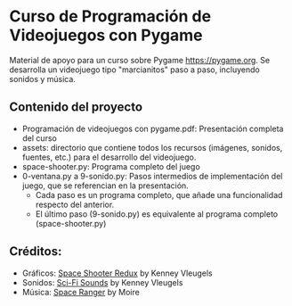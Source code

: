 # Curso de Programación de Videojuegos con Pygame

Material de apoyo para un curso sobre Pygame <https://pygame.org>.
Se desarrolla un videojuego tipo "marcianitos" paso a paso, incluyendo sonidos y música.

## Contenido del proyecto
- Programación de videojuegos con pygame.pdf: Presentación completa del curso
- assets: directorio que contiene todos los recursos (imágenes, sonidos, fuentes, etc.) para el desarrollo del videojuego.
- space-shooter.py: Programa completo del juego
- 0-ventana.py a 9-sonido.py: Pasos intermedios de implementación del juego, que se referencian en la presentación.
  - Cada paso es un programa completo, que añade una funcionalidad respecto del anterior.
  - El último paso (9-sonido.py) es equivalente al programa completo (space-shooter.py)

## Créditos:
- Gráficos: [Space Shooter Redux](https://kenney.nl/assets/space-shooter-redux) by Kenney Vleugels
- Sonidos: [Sci-Fi Sounds](https://kenney.nl/assets/sci-fi-sounds) by Kenney Vleugels
- Música: [Space Ranger](https://uppbeat.io/track/moire/space-ranger) by Moire


